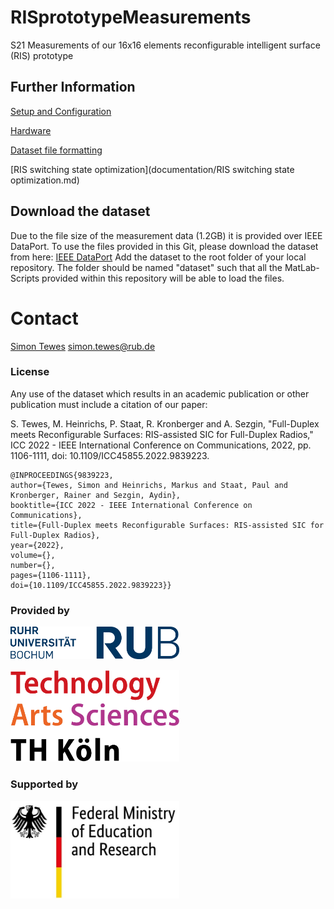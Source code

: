 # RISprototypeMeasurements

S21 Measurements of our 16x16 elements reconfigurable intelligent surface (RIS) prototype

## Further Information

[Setup and Configuration](documentation/SetupAndConfiguration.md)

[Hardware](documentation/Hardware.md)

[Dataset file formatting](documentation/ResultsFileFormat.md)

[RIS switching state optimization](documentation/RIS switching state optimization.md)

## Download the dataset

Due to the file size of the measurement data (1.2GB) it is provided over IEEE DataPort. To use the files provided in this Git, please download the dataset from here: [IEEE DataPort](https://google.de) 
Add the dataset to the root folder of your local repository. The folder should be named "dataset" such that all the MatLab-Scripts provided within this repository will be able to load the files.

# Contact

[Simon Tewes](https://www.dks.ruhr-uni-bochum.de/en/profiles/simon-tewes/) <simon.tewes@rub.de>

### License

Any use of the dataset which results in an academic publication or
other publication must include a citation of our paper:

S. Tewes, M. Heinrichs, P. Staat, R. Kronberger and A. Sezgin, "Full-Duplex meets Reconfigurable Surfaces: RIS-assisted SIC for Full-Duplex Radios," ICC 2022 - IEEE International Conference on Communications, 2022, pp. 1106-1111, doi: 10.1109/ICC45855.2022.9839223.

```
@INPROCEEDINGS{9839223, 
author={Tewes, Simon and Heinrichs, Markus and Staat, Paul and Kronberger, Rainer and Sezgin, Aydin},
booktitle={ICC 2022 - IEEE International Conference on Communications},
title={Full-Duplex meets Reconfigurable Surfaces: RIS-assisted SIC for Full-Duplex Radios},
year={2022},
volume={},  
number={},
pages={1106-1111},
doi={10.1109/ICC45855.2022.9839223}}
```

### Provided by

<a href="https://www.dks.ruhr-uni-bochum.de"><img src="documentation/figures/gfx/logo_RUB.jpg" title="" alt="RUB logo" width="270"></a>
<br />

<a href="https://www.hf-lab-koeln.de/"><img src="documentation/figures/gfx/logo_TH_Cologne.png" title="" alt="TH Cologne logo" width="270"></a>
<br />

### Supported by

<a href="https://www.forschung-it-sicherheit-kommunikationssysteme.de/projekte/metasec"><img src="documentation/figures/gfx/logo_BMBF.jpg" title="" alt="BMBF logo" width="270"></a>
<br />
